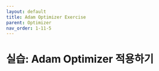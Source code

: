 ```yaml
---
layout: default
title: Adam Optimizer Exercise
parent: Optimizer
nav_order: 1-11-5
---
```


# 실습: Adam Optimizer 적용하기
